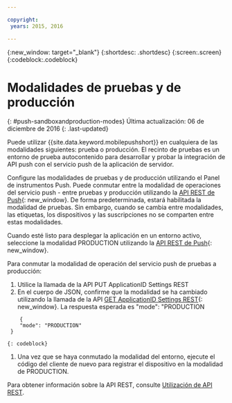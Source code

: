 ```yaml
---

copyright:
 years: 2015, 2016

---
```


{:new_window: target="_blank"}
{:shortdesc: .shortdesc}
{:screen:.screen}
{:codeblock:.codeblock}

# Modalidades de pruebas y de producción
{: #push-sandboxandproduction-modes}
Última actualización: 06 de diciembre de 2016
{: .last-updated}

Puede utilizar {{site.data.keyword.mobilepushshort}} en cualquiera de las modalidades siguientes: prueba o producción. El recinto de pruebas es un entorno de prueba autocontenido para desarrollar y probar la integración de API push con el servicio push de la aplicación de servidor. 

Configure las modalidades de pruebas y de producción utilizando el Panel de instrumentos Push. Puede conmutar entre la modalidad de operaciones del servicio push - entre pruebas y producción utilizando la [API REST de Push](https://mobile.{DomainName}/imfpush/){: new_window}. De forma predeterminada, estará habilitada la modalidad de pruebas. Sin embargo, cuando se cambia entre modalidades, las etiquetas, los dispositivos y las suscripciones no se comparten entre estas modalidades.

Cuando esté listo para desplegar la aplicación en un entorno activo, seleccione la modalidad PRODUCTION utilizando la [API REST de Push](https://mobile.{DomainName}/imfpush/){: new_window}. 

Para conmutar la modalidad de operación del servicio push de pruebas a producción:

1. Utilice la llamada de la API PUT ApplicationID Settings REST
2. En el cuerpo de JSON, confirme que la modalidad se ha cambiado utilizando la llamada de la API [GET ApplicationID Settings REST](https://mobile.{DomainName}/imfpush/){: new_window}. La respuesta esperada es "mode": "PRODUCTION
```
    { 
    "mode": "PRODUCTION"
 }
```
	{: codeblock}
1. Una vez que se haya conmutado la modalidad del entorno, ejecute el código del cliente de nuevo para registrar el dispositivo en la modalidad de PRODUCTION.

Para obtener información sobre la API REST, consulte [Utilización de API REST](t_restapi.html).
